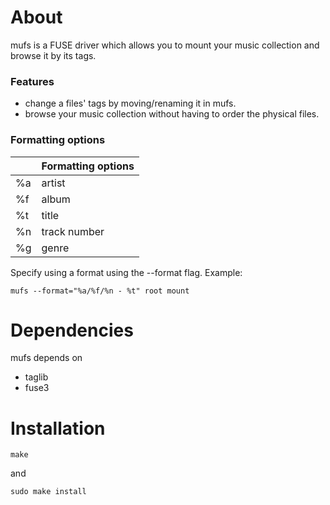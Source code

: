 # About
mufs is a FUSE driver which allows you to mount your music collection and browse it by its tags.

### Features
- change a files' tags by moving/renaming it in mufs.
- browse your music collection without having to order the physical files.

### Formatting options
|    | Formatting options |
|----|--------------------|
| %a | artist             |
| %f | album              |
| %t | title              |
| %n | track number       |
| %g |  genre             |

Specify using a format using the --format flag. Example: 
```
mufs --format="%a/%f/%n - %t" root mount
```

# Dependencies
mufs depends on
- taglib
- fuse3

# Installation
```
make
```
and 
```
sudo make install
```
